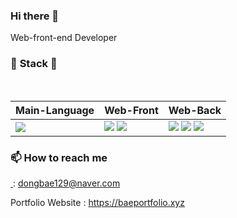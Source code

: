 ### Hi there 👋

Web-front-end Developer

<h3>
        <g-emoji class="g-emoji" alias="hammer"
            fallback-src="https://github.githubassets.com/images/icons/emoji/unicode/1f528.png">🔨</g-emoji>
        <strong>Stack</strong>
        <g-emoji class="g-emoji" alias="wrench"
            fallback-src="https://github.githubassets.com/images/icons/emoji/unicode/1f527.png">🔧</g-emoji>
    </h3>
    <br>
    <table>
        <thead>
            <tr>
                <th>Main-Language</th>
                <th>Web-Front</th>
                <th>Web-Back</th>
            </tr>
        </thead>
        <tbody>
            <tr>
                <td><img src="https://camo.githubusercontent.com/318695bb8bb3f74e026bb85d3b3a94aaf489017986ea5384d10a789617ec00ed/68747470733a2f2f696d672e736869656c64732e696f2f62616467652f4a6176615363726970742d4637444631453f7374796c653d666c61742d737175617265266c6f676f3d4a617661536372697074266c6f676f436f6c6f723d7768697465"
                        data-canonical-src="https://img.shields.io/badge/JavaScript-F7DF1E?style=flat-square&amp;logo=JavaScript&amp;logoColor=white"
                        style="max-width:100%;"></td>
                <td>
                    <img src="https://img.shields.io/badge/-ReactJs-61DAFB?logo=react&logoColor=white">
                    <img src="https://img.shields.io/badge/-Redux--Saga-brightgreen?logo=redux-saga">
                </td>
                <td>
                    <img src="https://img.shields.io/badge/-Express-gray?logo=javascript&logoColor=white">
                    <img src="https://img.shields.io/badge/-Mysql-blue?logo=mysql&logoColor=black">
                    <img src="https://img.shields.io/badge/-Sequelize-yellow">
                </td>
            </tr>
        </tbody>
    </table>

<h3>📫 How to reach me</h3>
    <p>
        <a href="mailto:dongbae129@naver.com">
            <img src="https://img.shields.io/badge/-Naver-white?logo=naver" alt="">
        </a> : <a href="mailto:dongbae129@naver.com">dongbae129@naver.com</a>
    </p>
    <p>Portfolio Website : <a href="https://baeprotfolio.xyz" target="_blank">https://baeportfolio.xyz</a></p>

<!--
**dongbae129/dongbae129** is a ✨ _special_ ✨ repository because its `README.md` (this file) appears on your GitHub profile.

Here are some ideas to get you started:

- 🔭 I’m currently working on ...
- 🌱 I’m currently learning ...
- 👯 I’m looking to collaborate on ...
- 🤔 I’m looking for help with ...
- 💬 Ask me about ...
- 📫 How to reach me: ...
- 😄 Pronouns: ...
- ⚡ Fun fact: ...
-->

